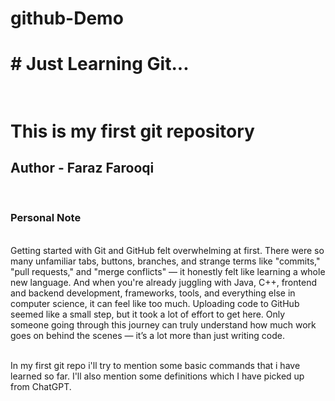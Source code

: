 # github-Demo
<h1># Just Learning Git...<h1><br>
This is my first git repository<br>
<H2>Author - Faraz Farooqi</H2><br>

<h3>Personal Note</h3><br>
Getting started with Git and GitHub felt overwhelming at first. There were so many unfamiliar tabs, buttons, branches, and strange terms like "commits," "pull requests," and "merge conflicts" — it honestly felt like learning a whole new language. And when you're already juggling with Java, C++, frontend and backend development, frameworks, tools, and everything else in computer science, it can feel like too much. Uploading code to GitHub seemed like a small step, but it took a lot of effort to get here. Only someone going through this journey can truly understand how much work goes on behind the scenes — it’s a lot more than just writing code.<br>
<br>

In my first git repo i'll try to mention some basic commands that i have learned so far. I'll also mention some definitions which I have picked up from ChatGPT. 